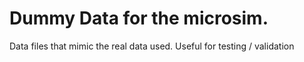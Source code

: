 # Dummy Data for the microsim.


Data files that mimic the real data used. Useful for testing / validation

